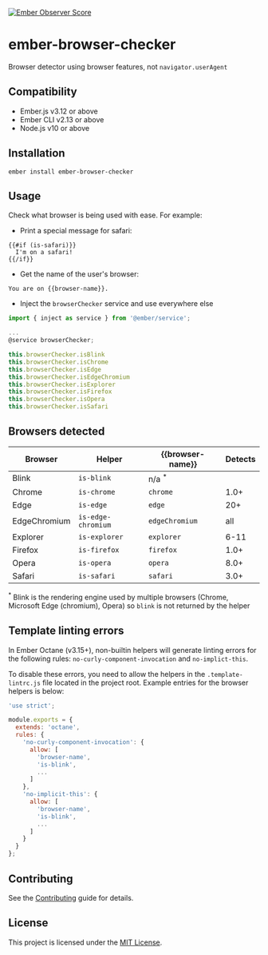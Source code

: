 [![Ember Observer Score](https://emberobserver.com/badges/ember-browser-checker.svg)](https://emberobserver.com/addons/ember-browser-checker)

ember-browser-checker
==============================================================================

Browser detector using browser features, not `navigator.userAgent`


Compatibility
------------------------------------------------------------------------------

* Ember.js v3.12 or above
* Ember CLI v2.13 or above
* Node.js v10 or above


Installation
------------------------------------------------------------------------------

```
ember install ember-browser-checker
```


Usage
------------------------------------------------------------------------------

Check what browser is being used with ease. For example:

+ Print a special message for safari:

```
{{#if (is-safari)}}
  I'm on a safari!
{{/if}}
```

+ Get the name of the user's browser:

```
You are on {{browser-name}}.
```

+ Inject the `browserChecker` service and use everywhere else

```js
import { inject as service } from '@ember/service';

...
@service browserChecker;

this.browserChecker.isBlink
this.browserChecker.isChrome
this.browserChecker.isEdge
this.browserChecker.isEdgeChromium
this.browserChecker.isExplorer
this.browserChecker.isFirefox
this.browserChecker.isOpera
this.browserChecker.isSafari
```

Browsers detected
------------------------------------------------------------------------------

Browser      | Helper             | {{browser-name}} | Detects
-------------|--------------------|------------------|--------
Blink        | `is-blink`         | n/a <sup>*</sup> |
Chrome       | `is-chrome`        | `chrome`         | 1.0+
Edge         | `is-edge`          | `edge`           | 20+
EdgeChromium | `is-edge-chromium` | `edgeChromium`   | all
Explorer     | `is-explorer`      | `explorer`       | 6-11
Firefox      | `is-firefox`       | `firefox`        | 1.0+
Opera        | `is-opera`         | `opera`          | 8.0+
Safari       | `is-safari`        | `safari`         | 3.0+

<sup>*</sup> Blink is the rendering engine used by multiple browsers (Chrome, Microsoft Edge (chromium), Opera) so `blink` is not returned by the helper

Template linting errors
------------------------------------------------------------------------------

In Ember Octane (v3.15+), non-builtin helpers will generate linting errors for the following rules: `no-curly-component-invocation` and `no-implict-this`.

To disable these errors, you need to allow the helpers in the `.template-lintrc.js` file located in the project root. Example entries for the browser helpers is below:

```js
'use strict';

module.exports = {
  extends: 'octane',
  rules: {
    'no-curly-component-invocation': {
      allow: [
        'browser-name',
        'is-blink',
        ...
      ]
    },
    'no-implicit-this': {
      allow: [
        'browser-name',
        'is-blink',
        ...
      ]
    }
  }
};
```

Contributing
------------------------------------------------------------------------------

See the [Contributing](CONTRIBUTING.md) guide for details.


License
------------------------------------------------------------------------------

This project is licensed under the [MIT License](LICENSE.md).
